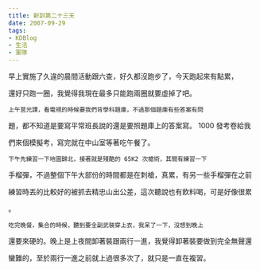 ```yaml
---
title: 新訓第二十三天
date: 2007-09-29
tags:
- KDBlog
- 生活
- 軍隊
---
```

早上實施了久違的晨間活動跟六查，好久都沒跑步了，今天跑起來有點累，

還好只跑一圈，我覺得我現在最多只能跑兩圈就要虛掉了吧。

    上午莒光課，看電視的時候要我們背學科題庫，不過那個題庫有些答案有問

題，都不知道是要寫平常班長說的還是要照題庫上的答案寫。 1000 發考卷給我

們來個模擬考，寫完就在中山室等著吃午餐了。

    下午先練習一下地圖歸北，接著就是殘酷的 65K2 次槍術，其間有練習一下

手榴彈，不過整個下午大部份的時間都是在刺槍，真累，有另一些手榴彈在之前

練習時丟的比較好的被抓去精忠山出公差，這次聽說也有飲料喝，可是好像很累

。

    吃完晚餐，集合的時候，聽到要全副武裝穿上衣，我呆了一下，沒想到晚上

還要來硬的。晚上是上夜間卸著裝跟兩行一進，我覺得卸著裝要做到完全無聲還

蠻難的，至於兩行一進之前就上過很多次了，就只是一直在複習。


